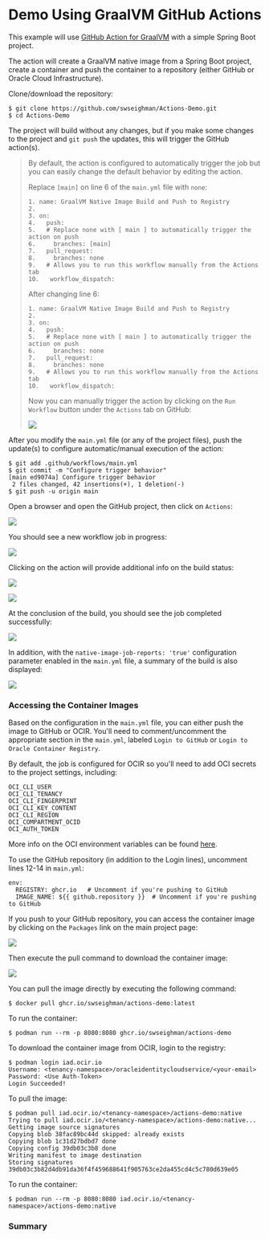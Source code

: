 # Demo Using GraalVM GitHub Actions

This example will use [GitHub Action for GraalVM](https://github.com/marketplace/actions/github-action-for-graalvm) with a simple Spring Boot project.

The action will create a GraalVM native image from a Spring Boot project, create a container and push the container to a repository (either GitHub or Oracle Cloud Infrastructure).

Clone/download the repository:
```
$ git clone https://github.com/swseighman/Actions-Demo.git
$ cd Actions-Demo
```

The project will build without any changes, but if you make some changes to the project and `git push` the updates, this will trigger the GitHub action(s).

>By default, the action is configured to automatically trigger the job but you can easily change the default behavior by editing the action.
>
>Replace `[main]` on line 6 of the `main.yml` file with `none`:
>
>```
>1. name: GraalVM Native Image Build and Push to Registry
>2. 
>3. on:
>4.   push:
>5.   # Replace none with [ main ] to automatically trigger the action on push
>6.     branches: [main]
>7.   pull_request:
>8.     branches: none
>9.   # Allows you to run this workflow manually from the Actions tab
>10.   workflow_dispatch:
>```
>
>After changing line 6:
>```
>1. name: GraalVM Native Image Build and Push to Registry
>2. 
>3. on:
>4.   push:
>5.   # Replace none with [ main ] to automatically trigger the action on push
>6.     branches: none
>7.   pull_request:
>8.     branches: none
>9.   # Allows you to run this workflow manually from the Actions tab
>10.   workflow_dispatch:
>```
>Now you can manually trigger the action by clicking on the `Run Workflow` button under the `Actions` tab on GitHub:
>
>![](images/actions-demo-8.png)

After you modify the `main.yml` file (or any of the project files), push the update(s) to configure automatic/manual execution of the action:

```
$ git add .github/workflows/main.yml
$ git commit -m "Configure trigger behavior"
[main ed9074a] Configure trigger behavior
 2 files changed, 42 insertions(+), 1 deletion(-)
$ git push -u origin main
```

Open a browser and open the GitHub project, then click on `Actions`:

![](images/actions-demo-14.png)

You should see a new workflow job in progress:

![](images/actions-demo-10.png)

Clicking on the action will provide additional info on the build status:

![](images/actions-demo-11.png)

![](images/actions-demo-12.png)

At the conclusion of the build, you should see the job completed successfully:

![](images/actions-demo-13.png)

In addition, with the `native-image-job-reports: 'true'` configuration parameter enabled in the `main.yml` file, a summary of the build is also displayed:

![](images/actions-demo-3.png)


### Accessing the Container Images

Based on the configuration in the `main.yml` file, you can either push the image to GitHub or OCIR.  You'll need to comment/uncomment the appropriate section in the `main.yml`, labeled `Login to GitHub` or `Login to Oracle Container Registry`.

By default, the job is configured for OCIR so you'll need to add OCI secrets to the project settings, including:

```
OCI_CLI_USER
OCI_CLI_TENANCY
OCI_CLI_FINGERPRINT
OCI_CLI_KEY_CONTENT
OCI_CLI_REGION
OCI_COMPARTMENT_OCID
OCI_AUTH_TOKEN
```

More info on the OCI environment variables can be found [here](https://docs.oracle.com/en-us/iaas/Content/API/SDKDocs/clienvironmentvariables.htm).

To use the GitHub repository (in addition to the Login lines), uncomment lines 12-14 in `main.yml`:

```
env:
  REGISTRY: ghcr.io   # Uncomment if you're pushing to GitHub
  IMAGE_NAME: ${{ github.repository }}  # Uncomment if you're pushing to GitHub
```

If you push to your GitHub repository, you can access the container image by clicking on the `Packages` link on the main project page:

![](images/actions-demo-6.png)

Then execute the pull command to download the container image:

![](images/actions-demo-7.png)

You can pull the image directly by executing the following command:

```
$ docker pull ghcr.io/swseighman/actions-demo:latest
```

To run the container:
```
$ podman run --rm -p 8080:8080 ghcr.io/swseighman/actions-demo
```

To download the container image from OCIR, login to the registry:

```
$ podman login iad.ocir.io
Username: <tenancy-namespace>/oracleidentitycloudservice/<your-email>
Password: <Use Auth-Token>
Login Succeeded!
```

To pull the image:
```
$ podman pull iad.ocir.io/<tenancy-namespace>/actions-demo:native
Trying to pull iad.ocir.io/<tenancy-namespace>/actions-demo:native...
Getting image source signatures
Copying blob 38fac89bc44d skipped: already exists
Copying blob 1c31d27bdbd7 done
Copying config 39db03c3b8 done
Writing manifest to image destination
Storing signatures
39db03c3b82d4db91da36f4f459688641f905763ce2da455cd4c5c780d639e05
```

To run the container:
```
$ podman run --rm -p 8080:8080 iad.ocir.io/<tenancy-namespace>/actions-demo:native
```

### Summary



